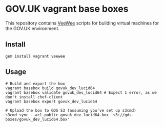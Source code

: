 # GOV.UK vagrant base boxes

This repository contains [VeeWee][vw] scripts for building virtual machines for the GOV.UK environment.

[vw]: https://github.com/jedi4ever/veewee/

## Install

    gem install vagrant veewee

## Usage

    # Build and export the box
    vagrant basebox build govuk_dev_lucid64
    vagrant basebox validate govuk_dev_lucid64 # Expect 1 error, as we don't install chef-client
    vagrant basebox export govuk_dev_lucid64

    # Upload the box to GDS S3 (assuming you've set up s3cmd)
    s3cmd sync --acl-public govuk_dev_lucid64.box 's3://gds-boxes/govuk_dev_lucid64.box'
